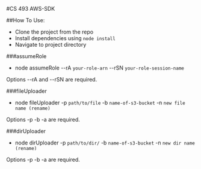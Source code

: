 #CS 493 AWS-SDK

##How To Use:

- Clone the project from the repo
- Install dependencies using `node install`
- Navigate to project directory

###assumeRole

- node assumeRole --rA `your-role-arn` --rSN `your-role-session-name`

Options --rA and --rSN are required.

###fileUploader

- node fileUploader -p `path/to/file` -b `name-of-s3-bucket` -n `new file name (rename)`

Options -p -b -a are required.

###dirUploader

- node dirUploader -p `path/to/dir/` -b `name-of-s3-bucket` -n `new dir name (rename)`

Options -p -b -a are required.
